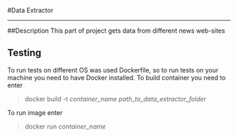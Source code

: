 #Data Extractor
___
##Description
This part of project gets data from different news web-sites

## Testing
To run tests on different OS was used Dockerfile, so to run tests on your machine you need to have Docker installed.
To build container you need to enter
> docker build -t *container_name* *path_to_data_extractor_folder*

To run image enter
> docker run *container_name*